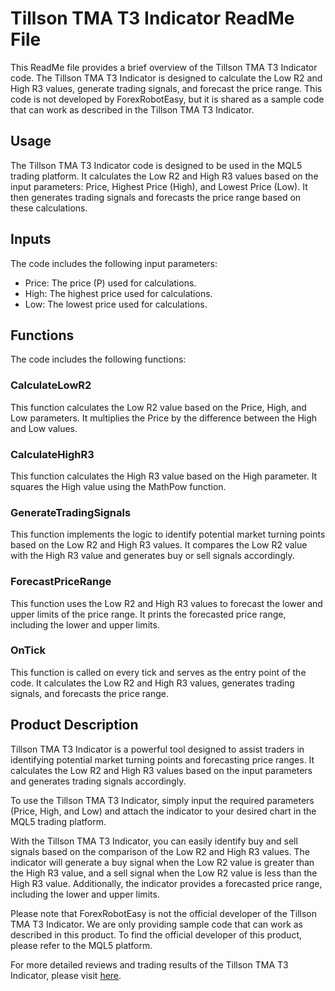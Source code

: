 # Tillson TMA T3 Indicator ReadMe File

This ReadMe file provides a brief overview of the Tillson TMA T3 Indicator code. The Tillson TMA T3 Indicator is designed to calculate the Low R2 and High R3 values, generate trading signals, and forecast the price range. This code is not developed by ForexRobotEasy, but it is shared as a sample code that can work as described in the Tillson TMA T3 Indicator.

## Usage
The Tillson TMA T3 Indicator code is designed to be used in the MQL5 trading platform. It calculates the Low R2 and High R3 values based on the input parameters: Price, Highest Price (High), and Lowest Price (Low). It then generates trading signals and forecasts the price range based on these calculations.

## Inputs
The code includes the following input parameters:
- Price: The price (P) used for calculations.
- High: The highest price used for calculations.
- Low: The lowest price used for calculations.

## Functions
The code includes the following functions:

### CalculateLowR2
This function calculates the Low R2 value based on the Price, High, and Low parameters. It multiplies the Price by the difference between the High and Low values.

### CalculateHighR3
This function calculates the High R3 value based on the High parameter. It squares the High value using the MathPow function.

### GenerateTradingSignals
This function implements the logic to identify potential market turning points based on the Low R2 and High R3 values. It compares the Low R2 value with the High R3 value and generates buy or sell signals accordingly.

### ForecastPriceRange
This function uses the Low R2 and High R3 values to forecast the lower and upper limits of the price range. It prints the forecasted price range, including the lower and upper limits.

### OnTick
This function is called on every tick and serves as the entry point of the code. It calculates the Low R2 and High R3 values, generates trading signals, and forecasts the price range.

## Product Description
Tillson TMA T3 Indicator is a powerful tool designed to assist traders in identifying potential market turning points and forecasting price ranges. It calculates the Low R2 and High R3 values based on the input parameters and generates trading signals accordingly.

To use the Tillson TMA T3 Indicator, simply input the required parameters (Price, High, and Low) and attach the indicator to your desired chart in the MQL5 trading platform.

With the Tillson TMA T3 Indicator, you can easily identify buy and sell signals based on the comparison of the Low R2 and High R3 values. The indicator will generate a buy signal when the Low R2 value is greater than the High R3 value, and a sell signal when the Low R2 value is less than the High R3 value. Additionally, the indicator provides a forecasted price range, including the lower and upper limits.

Please note that ForexRobotEasy is not the official developer of the Tillson TMA T3 Indicator. We are only providing sample code that can work as described in this product. To find the official developer of this product, please refer to the MQL5 platform.

For more detailed reviews and trading results of the Tillson TMA T3 Indicator, please visit [here](https://forexroboteasy.com/forex-robot-review/tillson-tma-t3-review-unveiling-the-low-r2-and-high-r3-formula/).
